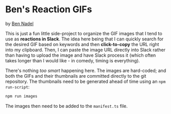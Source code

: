 
# Ben's Reaction GIFs

by [Ben Nadel][bennadel]

This is just a fun little side-project to organize the GIF images that I tend to use as **reactions in Slack**. The idea here being that I can quickly search for the desired GIF based on keywords and then **click-to-copy** the URL right into my clipboard. Then, I can paste the image URL directly into Slack rather than having to upload the image and have Slack process it (which often takes longer than I would like - in comedy, timing is everything).

There's nothing _too smart_ happening here. The images are hard-coded; and both the GIFs and their thumbnails are committed directly to the git repository. The thumbnails need to be generated ahead of time using an `npm run-script`:

```sh
npm run images
```

The images then need to be added to the `manifest.ts` file.


[bennadel]: https://www.bennadel.com/
